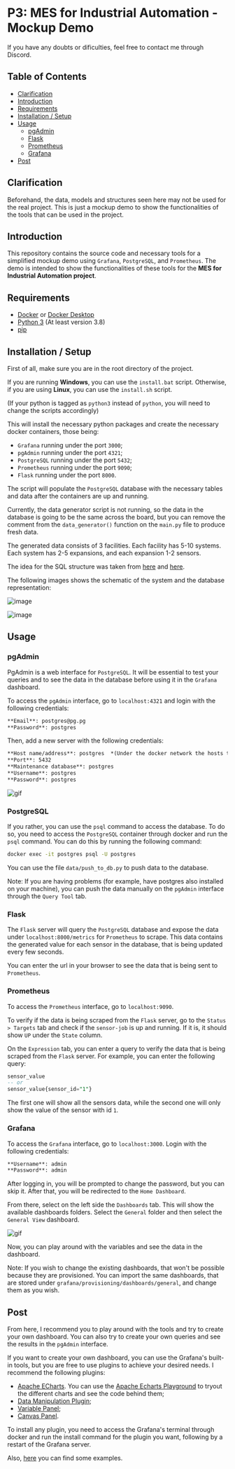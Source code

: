 # P3: MES for Industrial Automation - Mockup Demo

If you have any doubts or dificulties, feel free to contact me through Discord.

## Table of Contents

- [Clarification](#clarification)
- [Introduction](#introduction)
- [Requirements](#requirements)
- [Installation / Setup](#installation--setup)
- [Usage](#usage)
  - [pgAdmin](#pgadmin)
  - [Flask](#flask)
  - [Prometheus](#prometheus)
  - [Grafana](#grafana)
- [Post](#post)


## Clarification

Beforehand, the data, models and structures seen here may not be used for the real project. This is just a mockup demo to show the functionalities of the tools that can be used in the project.

## Introduction

This repository contains the source code and necessary tools for a simplified mockup demo using `Grafana`, `PostgreSQL`, and `Prometheus`. The demo is intended to show the functionalities of these tools for the **MES for Industrial Automation project**.

## Requirements

- [Docker](https://www.docker.com/) or [Docker Desktop](https://www.docker.com/products/docker-desktop/)
- [Python 3](https://www.python.org/downloads/) (At least version 3.8)
- [pip](https://pip.pypa.io/en/stable/installing/)

## Installation / Setup

First of all, make sure you are in the root directory of the project.

If you are running **Windows**, you can use the `install.bat` script. Otherwise, if you are using **Linux**, you can use the `install.sh` script.

(If your python is tagged as `python3` instead of `python`, you will need to change the scripts accordingly)

This will install the necessary python packages and create the necessary docker containers, those being:
- `Grafana` running under the port `3000`;
- `pgAdmin` running under the port `4321`;
- `PostgreSQL` running under the port `5432`;
- `Prometheus` running under the port `9090`;
- `Flask` running under the port `8000`.

The script will populate the `PostgreSQL` database with the necessary tables and data after the containers are up and running.

Currently, the data generator script is not running, so the data in the database is going to be the same across the board, but you can remove the comment from the `data_generator()` function on the `main.py` file to produce fresh data.

The generated data consists of 3 facilities. Each facility has 5-10 systems. Each system has 2-5 expansions, and each expansion 1-2 sensors.

The idea for the SQL structure was taken from [here](https://www.festo.com/net/SupportPortal/Files/492858/Poster_DINA2_I4o_Solutions_205x292_EN_screen.pdf) and [here](https://www.festo.com/us/en/e/technical-education/educational-concepts/highlights/learning-factories/mps-mechatronics-learning-factories-id_31963/).


The following images shows the schematic of the system and the database representation:

![image](printscreens/visual.png)

![image](printscreens/uml%20db%20representation.png)

## Usage

### pgAdmin

PgAdmin is a web interface for `PostgreSQL`. It will be essential to test your queries and to see the data in the database before using it in the `Grafana` dashboard.

To access the `pgAdmin` interface, go to `localhost:4321` and login with the following credentials:
```markdown
**Email**: postgres@pg.pg
**Password**: postgres
```

Then, add a new server with the following credentials:
```markdown
**Host name/address**: postgres  *(Under the docker network the hosts take the name you give them in the docker-compose file, instead of localhost)*
**Port**: 5432
**Maintenance database**: postgres
**Username**: postgres
**Password**: postgres
```

![gif](printscreens/pgAdmin.gif)

### PostgreSQL

If you rather, you can use the `psql` command to access the database. To do so, you need to access the `PostgreSQL` container through docker and run the `psql` command. You can do this by running the following command:
```bash
docker exec -it postgres psql -U postgres
```

You can use the file `data/push_to_db.py` to push data to the database.

Note: If you are having problems (for example, have postgres also installed on your machine), you can push the data manually on the `pgAdmin` interface through the `Query Tool` tab.

### Flask

The `Flask` server will query the `PostgreSQL` database and expose the data under `localhost:8000/metrics` for `Prometheus` to scrape. This data contains the generated value for each sensor in the database, that is being updated every few seconds.

You can enter the url in your browser to see the data that is being sent to `Prometheus`.

### Prometheus

To access the `Prometheus` interface, go to `localhost:9090`. 

To verify if the data is being scraped from the `Flask` server, go to the `Status > Targets` tab and check if the `sensor-job` is up and running. If it is, it should show `UP` under the `State` column.

On the `Expression` tab, you can enter a query to verify the data that is being scraped from the `Flask` server. For example, you can enter the following query:
```sql
sensor_value
-- or
sensor_value{sensor_id="1"}
```
The first one will show all the sensors data, while the second one will only show the value of the sensor with id `1`.

### Grafana

To access the `Grafana` interface, go to `localhost:3000`. Login with the following credentials:
```markdown
**Username**: admin
**Password**: admin
```

After logging in, you will be prompted to change the password, but you can skip it. After that, you will be redirected to the `Home Dashboard`.

From there, select on the left side the `Dashboards` tab. This will show the available dashboards folders. Select the `General` folder and then select the `General View` dashboard. 

![gif](printscreens/grafana_home.gif)

Now, you can play around with the variables and see the data in the dashboard.

Note: If you wish to change the existing dashboards, that won't be possible because they are provisioned. You can import the same dashboards, that are stored under `grafana/provisioning/dashboards/general`, and change them as you wish. 

## Post

From here, I recommend you to play around with the tools and try to create your own dashboard. You can also try to create your own queries and see the results in the `pgAdmin` interface.

If you want to create your own dashboard, you can use the Grafana's built-in tools, but you are free to use plugins to achieve your desired needs. I recommend the following plugins:
- [Apache ECharts](https://grafana.com/grafana/plugins/volkovlabs-echarts-panel/). You can use the [Apache Echarts Playground](https://echarts.apache.org/examples/en/index.html) to tryout the different charts and see the code behind them;
- [Data Manipulation Plugin](https://grafana.com/grafana/plugins/volkovlabs-form-panel/);
- [Variable Panel](https://grafana.com/grafana/plugins/volkovlabs-variable-panel/);
- [Canvas Panel](https://grafana.com/docs/grafana/latest/panels-visualizations/visualizations/canvas/).

To install any plugin, you need to access the Grafana's terminal through docker and run the install command for the plugin you want, following by a restart of the Grafana server.

Also, [here](https://play.grafana.org/dashboards) you can find some examples.